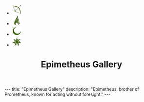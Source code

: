 <head><script src="/livereload.js?mindelay=10&amp;v=2&amp;port=1313&amp;path=livereload" data-no-instant defer></script>
    <link rel="stylesheet" href="/css/styles.css">   
    <link rel="stylesheet" href="/css/custom.css">   
</head>
<body>
  
<nav class="symbol-menu">
    <ul>
        <li><a href="/" title="Home"><img src="/images/menu-icons/arrow.png" alt="Home" width="32" height="32"></a></li>
        <li><a href="/gallery/prometheus/" title="Prometheus"><img src="/images/menu-icons/fire.png" alt="Prometheus" width="32" height="32"></a></li>
        <li><a href="/gallery/epimetheus/" title="Epimetheus"><img src="/images/menu-icons/moon.png" alt="Epimetheus" width="32" height="32"></a></li>
        <li><a href="/gallery/pandora/" title="Pandora"><img src="/images/menu-icons/sun.png" alt="Pandora" width="32" height="32"></a></li>
    </ul>
</nav>


<header class="gallery-header">
    <h1>Epimetheus Gallery</h1>
    <p class="gallery-description"></p>  
</header>


<div class="gallery-content">
    <p>
---
title: "Epimetheus Gallery"
description: "Epimetheus, brother of Prometheus, known for acting without foresight."
---
</p>
  

    
    
    
    
    
    
    
    
    
    
</div>

</body>

